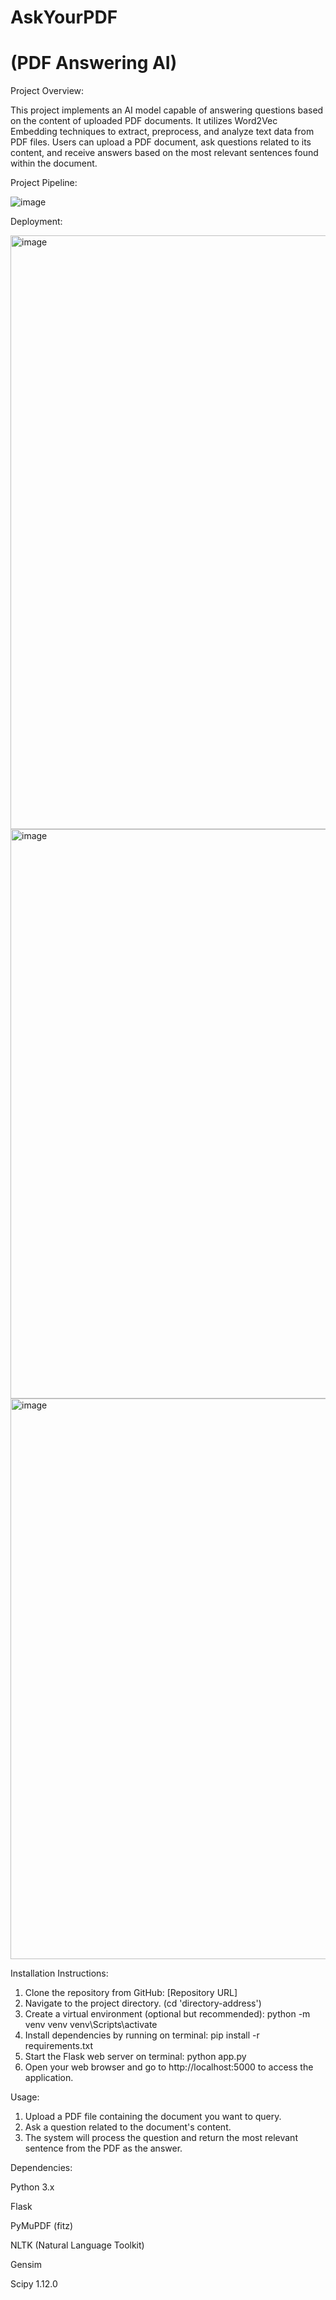 # AskYourPDF
# (PDF Answering AI)

Project Overview:

This project implements an AI model capable of answering questions based on the content of uploaded PDF documents. It utilizes Word2Vec Embedding techniques to extract, preprocess, and analyze text data from PDF files. Users can upload a PDF document, ask questions related to its content, and receive answers based on the most relevant sentences found within the document.

Project Pipeline:

![image](https://github.com/extraterrestrialhuman/AskYourPDF/assets/113041704/03aeb9a5-e4d8-48d5-8cf9-6e76e8dc7a1c)

Deployment:

<img width="950" alt="image" src="https://github.com/extraterrestrialhuman/AskYourPDF/assets/113041704/e1ef8e0a-9f1c-4aa7-9d2a-979a68929ac1">

<img width="911" alt="image" src="https://github.com/extraterrestrialhuman/AskYourPDF/assets/113041704/b272d773-1af2-454b-a894-73e964a20e53">

<img width="897" alt="image" src="https://github.com/extraterrestrialhuman/AskYourPDF/assets/113041704/2c41fb7a-e188-4ece-a0d5-3c2d1112b53b">


Installation Instructions:

1. Clone the repository from GitHub: [Repository URL]
2. Navigate to the project directory. (cd 'directory-address')
3. Create a virtual environment (optional but recommended):
    python -m venv venv
    venv\Scripts\activate
4. Install dependencies by running on terminal:
    pip install -r requirements.txt
5. Start the Flask web server on terminal:
    python app.py
6. Open your web browser and go to http://localhost:5000 to access the application.

Usage:

1. Upload a PDF file containing the document you want to query.
2. Ask a question related to the document's content.
3. The system will process the question and return the most relevant sentence from the PDF as the answer.

Dependencies:

Python 3.x

Flask

PyMuPDF (fitz)

NLTK (Natural Language Toolkit)

Gensim

Scipy 1.12.0


